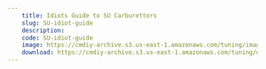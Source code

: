 ```yaml
---
    title: Idiots Guide to SU Carburettors
    slug: SU-idiot-guide
    description:
    code: SU-idiot-guide
    image: https://cmdiy-archive.s3.us-east-1.amazonaws.com/tuning/images/SU+idiot+guide.jpeg
    download: https://cmdiy-archive.s3.us-east-1.amazonaws.com/tuning/documents/SU+idiot+guide.PDF
---
```

<!-- Content of the page -->

##

